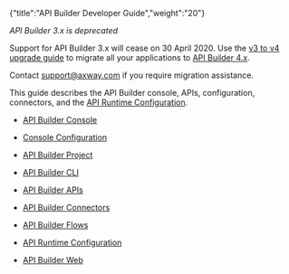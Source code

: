 {"title":"API Builder Developer Guide","weight":"20"}

*API Builder 3.x is deprecated*

Support for API Builder 3.x will cease on 30 April 2020. Use the [v3 to v4 upgrade guide](https://docs.axway.com/bundle/API_Builder_4x_allOS_en/page/api_builder_v3_to_v4_upgrade_guide.html) to migrate all your applications to [API Builder 4.x](https://docs.axway.com/bundle/API_Builder_4x_allOS_en/page/api_builder_getting_started_guide.html).

Contact [support@axway.com](mailto:support@axway.com) if you require migration assistance.

This guide describes the API Builder console, APIs, configuration, connectors, and the [API Runtime Configuration](/docs/appc/Axway_API_Builder/API_Builder/API_Builder_Developer_Guide/API_Runtime_Configuration/).

* [API Builder Console](/docs/appc/Axway_API_Builder/API_Builder/API_Builder_Developer_Guide/API_Builder_Console/)

* [Console Configuration](/docs/appc/Axway_API_Builder/API_Builder/API_Builder_Developer_Guide/Console_Configuration/)

* [API Builder Project](/docs/appc/Axway_API_Builder/API_Builder/API_Builder_Developer_Guide/API_Builder_Project/)

* [API Builder CLI](/docs/appc/Axway_API_Builder/API_Builder/API_Builder_Developer_Guide/API_Builder_CLI/)

* [API Builder APIs](/docs/appc/Axway_API_Builder/API_Builder/API_Builder_Developer_Guide/API_Builder_APIs/)

* [API Builder Connectors](/docs/appc/Axway_API_Builder/API_Builder/API_Builder_Developer_Guide/API_Builder_Connectors/)

* [API Builder Flows](/docs/appc/Axway_API_Builder/API_Builder/API_Builder_Developer_Guide/API_Builder_Flows/)

* [API Runtime Configuration](/docs/appc/Axway_API_Builder/API_Builder/API_Builder_Developer_Guide/API_Runtime_Configuration/)

* [API Builder Web](/docs/appc/Axway_API_Builder/API_Builder/API_Builder_Developer_Guide/API_Builder_Web/)
